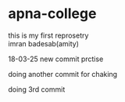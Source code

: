 # apna-college
this is my first reprosetry
<br>
imran badesab(amity)


18-03-25
new commit
prctise

doing another commit for chaking

doing 3rd commit
